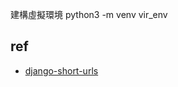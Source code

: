 建構虛擬環境
python3 -m venv vir_env


## ref
* [django-short-urls](https://github.com/mouradmourafiq/django-short-urls)